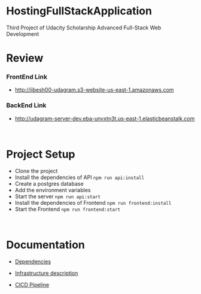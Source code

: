 # HostingFullStackApplication

Third Project of Udacity Scholarship Advanced Full-Stack Web Development

# Review

### FrontEnd Link

- http://iibesh00-udagram.s3-website-us-east-1.amazonaws.com

### BackEnd Link

- http://udagram-server-dev.eba-unvxtn3t.us-east-1.elasticbeanstalk.com

<br>

# Project Setup

 <ul>
  <li>Clone the project</li>
  <li>Install the dependencies of API <code>npm run api:install</code></li>
  <li>Create a postgres database</li>
  <li>Add the environment variables</li>
  <li>Start the server <code>npm run api:start</code></li>
  <li>Install the dependencies of Frontend <code>npm run frontend:install</code></li>
  <li>Start the Frontend <code>npm run frontend:start</code></li>
 </ul>

<br>

# Documentation

- [Dependencies](https://github.com/MuhamedRashwan/HostingFullStackApp-AWS/blob/main/Documentation/Dependencies.md)

- [Infrastructure description](https://github.com/BeshoyMorad/HostingFullStackApplication/blob/main/docs/Infrastructure%20description.md)

- [CICD Pipeline](https://github.com/MuhamedRashwan/HostingFullStackApp-AWS/blob/main/Documentation/CircleCI%20Pipeline.md)
